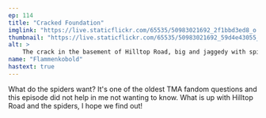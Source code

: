 ```yaml
---
ep: 114
title: "Cracked Foundation"
imglink: "https://live.staticflickr.com/65535/50983021692_2f1bbd3ed8_o.jpg"
thumbnail: "https://live.staticflickr.com/65535/50983021692_59d4e43055_q.jpg"
alt: >
    The crack in the basement of Hilltop Road, big and jaggedy with spider legs coming out of it. On the right of the crack a spider web connects to each corner. Tthe left side of the picture is empty aside from &quot;Ep 114 Cracked Foundation&quot; in the upper left corner.
name: "Flammenkobold"
hastext: true
---
```

What do the spiders want? It's one of the oldest TMA fandom questions and this episode did not help in me not wanting to know. What is up with Hilltop Road and the spiders, I hope we find out!
